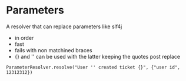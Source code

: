 # Parameters

A resolver that can replace parameters like slf4j
* in order
* fast
* fails with non matchined braces
* {} and '' can be used with the latter keeping the quotes post replace

```
ParameterResolver.resolve("User '' created ticket {}", {"user id", 12312312})
```
